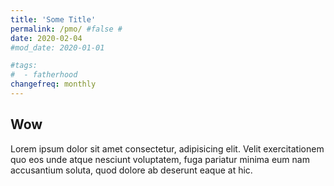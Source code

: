 ```yaml
---
title: 'Some Title'
permalink: /pmo/ #false #
date: 2020-02-04
#mod_date: 2020-01-01

#tags: 
#  - fatherhood
changefreq: monthly
---
```


## Wow

Lorem ipsum dolor sit amet consectetur, adipisicing elit. Velit exercitationem quo eos unde atque nesciunt voluptatem, fuga pariatur minima eum nam accusantium soluta, quod dolore ab deserunt eaque at hic.